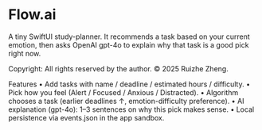 # Flow.ai

A tiny SwiftUI study-planner. It recommends a task based on your current emotion, then asks OpenAI gpt-4o to explain why that task is a good pick right now.

Copyright: All rights reserved by the author.
© 2025 Ruizhe Zheng.

Features
	•	Add tasks with name / deadline / estimated hours / difficulty.
	•	Pick how you feel (Alert / Focused / Anxious / Distracted).
	•	Algorithm chooses a task (earlier deadlines ↑, emotion-difficulty preference).
	•	AI explanation (gpt-4o): 1–3 sentences on why this pick makes sense.
	•	Local persistence via events.json in the app sandbox.


